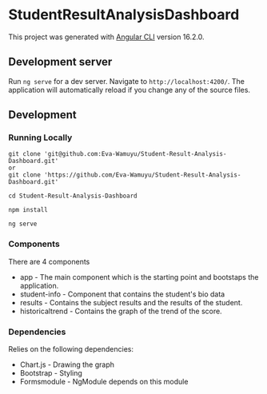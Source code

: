 # StudentResultAnalysisDashboard

This project was generated with [Angular CLI](https://github.com/angular/angular-cli) version 16.2.0.

## Development server

Run `ng serve` for a dev server. Navigate to `http://localhost:4200/`. The application will automatically reload if you change any of the source files.

## Development

### Running Locally

```
git clone 'git@github.com:Eva-Wamuyu/Student-Result-Analysis-Dashboard.git'
or
git clone 'https://github.com/Eva-Wamuyu/Student-Result-Analysis-Dashboard.git'

cd Student-Result-Analysis-Dashboard

npm install

ng serve
```

### Components
There are 4 components
* app - The main component which is the starting point and bootstaps the application.
* student-info - Component that contains the student's bio data
* results - Contains the subject results and the results of the student.
* historicaltrend - Contains the graph of the trend of the score.


### Dependencies
Relies on the following dependencies:
* Chart.js - Drawing the graph
* Bootstrap - Styling 
* Formsmodule - NgModule depends on this module

